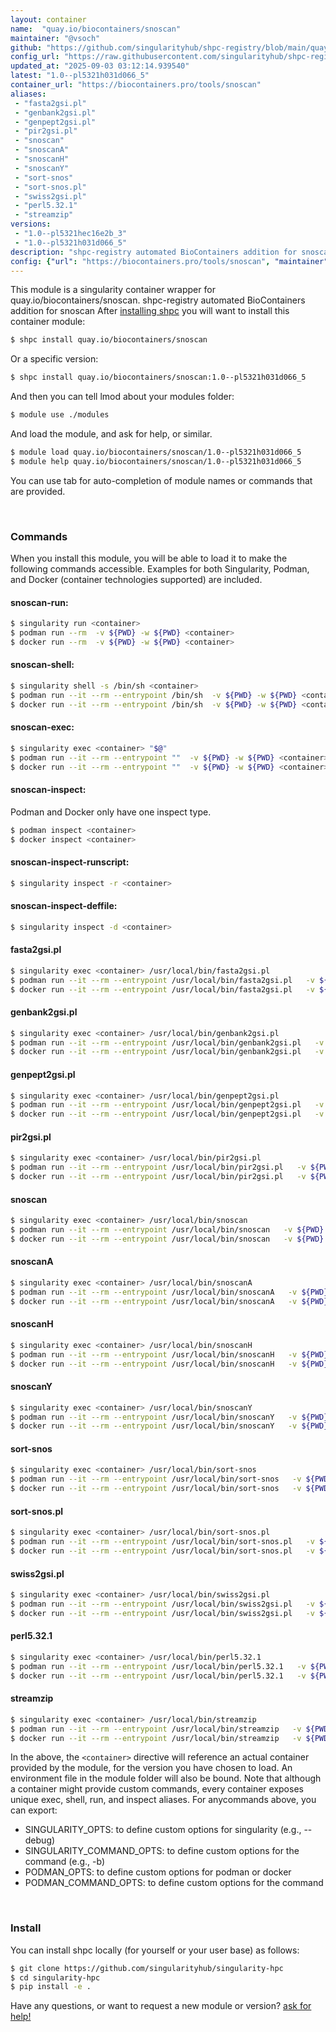 ```yaml
---
layout: container
name:  "quay.io/biocontainers/snoscan"
maintainer: "@vsoch"
github: "https://github.com/singularityhub/shpc-registry/blob/main/quay.io/biocontainers/snoscan/container.yaml"
config_url: "https://raw.githubusercontent.com/singularityhub/shpc-registry/main/quay.io/biocontainers/snoscan/container.yaml"
updated_at: "2025-09-03 03:12:14.939540"
latest: "1.0--pl5321h031d066_5"
container_url: "https://biocontainers.pro/tools/snoscan"
aliases:
 - "fasta2gsi.pl"
 - "genbank2gsi.pl"
 - "genpept2gsi.pl"
 - "pir2gsi.pl"
 - "snoscan"
 - "snoscanA"
 - "snoscanH"
 - "snoscanY"
 - "sort-snos"
 - "sort-snos.pl"
 - "swiss2gsi.pl"
 - "perl5.32.1"
 - "streamzip"
versions:
 - "1.0--pl5321hec16e2b_3"
 - "1.0--pl5321h031d066_5"
description: "shpc-registry automated BioContainers addition for snoscan"
config: {"url": "https://biocontainers.pro/tools/snoscan", "maintainer": "@vsoch", "description": "shpc-registry automated BioContainers addition for snoscan", "latest": {"1.0--pl5321h031d066_5": "sha256:613e1441299d055d43c593b4dc8856957974ceff354ef2b232fddeb182b3ca66"}, "tags": {"1.0--pl5321hec16e2b_3": "sha256:0bf3cd93d6a0f33c2fae120c4f83a4618598cbf794abb972556a4ef2e0e68999", "1.0--pl5321h031d066_5": "sha256:613e1441299d055d43c593b4dc8856957974ceff354ef2b232fddeb182b3ca66"}, "docker": "quay.io/biocontainers/snoscan", "aliases": {"fasta2gsi.pl": "/usr/local/bin/fasta2gsi.pl", "genbank2gsi.pl": "/usr/local/bin/genbank2gsi.pl", "genpept2gsi.pl": "/usr/local/bin/genpept2gsi.pl", "pir2gsi.pl": "/usr/local/bin/pir2gsi.pl", "snoscan": "/usr/local/bin/snoscan", "snoscanA": "/usr/local/bin/snoscanA", "snoscanH": "/usr/local/bin/snoscanH", "snoscanY": "/usr/local/bin/snoscanY", "sort-snos": "/usr/local/bin/sort-snos", "sort-snos.pl": "/usr/local/bin/sort-snos.pl", "swiss2gsi.pl": "/usr/local/bin/swiss2gsi.pl", "perl5.32.1": "/usr/local/bin/perl5.32.1", "streamzip": "/usr/local/bin/streamzip"}}
---
```


This module is a singularity container wrapper for quay.io/biocontainers/snoscan.
shpc-registry automated BioContainers addition for snoscan
After [installing shpc](#install) you will want to install this container module:


```bash
$ shpc install quay.io/biocontainers/snoscan
```

Or a specific version:

```bash
$ shpc install quay.io/biocontainers/snoscan:1.0--pl5321h031d066_5
```

And then you can tell lmod about your modules folder:

```bash
$ module use ./modules
```

And load the module, and ask for help, or similar.

```bash
$ module load quay.io/biocontainers/snoscan/1.0--pl5321h031d066_5
$ module help quay.io/biocontainers/snoscan/1.0--pl5321h031d066_5
```

You can use tab for auto-completion of module names or commands that are provided.

<br>

### Commands

When you install this module, you will be able to load it to make the following commands accessible.
Examples for both Singularity, Podman, and Docker (container technologies supported) are included.

#### snoscan-run:

```bash
$ singularity run <container>
$ podman run --rm  -v ${PWD} -w ${PWD} <container>
$ docker run --rm  -v ${PWD} -w ${PWD} <container>
```

#### snoscan-shell:

```bash
$ singularity shell -s /bin/sh <container>
$ podman run --it --rm --entrypoint /bin/sh  -v ${PWD} -w ${PWD} <container>
$ docker run --it --rm --entrypoint /bin/sh  -v ${PWD} -w ${PWD} <container>
```

#### snoscan-exec:

```bash
$ singularity exec <container> "$@"
$ podman run --it --rm --entrypoint ""  -v ${PWD} -w ${PWD} <container> "$@"
$ docker run --it --rm --entrypoint ""  -v ${PWD} -w ${PWD} <container> "$@"
```

#### snoscan-inspect:

Podman and Docker only have one inspect type.

```bash
$ podman inspect <container>
$ docker inspect <container>
```

#### snoscan-inspect-runscript:

```bash
$ singularity inspect -r <container>
```

#### snoscan-inspect-deffile:

```bash
$ singularity inspect -d <container>
```


#### fasta2gsi.pl

```bash
$ singularity exec <container> /usr/local/bin/fasta2gsi.pl
$ podman run --it --rm --entrypoint /usr/local/bin/fasta2gsi.pl   -v ${PWD} -w ${PWD} <container> -c " $@"
$ docker run --it --rm --entrypoint /usr/local/bin/fasta2gsi.pl   -v ${PWD} -w ${PWD} <container> -c " $@"
```


#### genbank2gsi.pl

```bash
$ singularity exec <container> /usr/local/bin/genbank2gsi.pl
$ podman run --it --rm --entrypoint /usr/local/bin/genbank2gsi.pl   -v ${PWD} -w ${PWD} <container> -c " $@"
$ docker run --it --rm --entrypoint /usr/local/bin/genbank2gsi.pl   -v ${PWD} -w ${PWD} <container> -c " $@"
```


#### genpept2gsi.pl

```bash
$ singularity exec <container> /usr/local/bin/genpept2gsi.pl
$ podman run --it --rm --entrypoint /usr/local/bin/genpept2gsi.pl   -v ${PWD} -w ${PWD} <container> -c " $@"
$ docker run --it --rm --entrypoint /usr/local/bin/genpept2gsi.pl   -v ${PWD} -w ${PWD} <container> -c " $@"
```


#### pir2gsi.pl

```bash
$ singularity exec <container> /usr/local/bin/pir2gsi.pl
$ podman run --it --rm --entrypoint /usr/local/bin/pir2gsi.pl   -v ${PWD} -w ${PWD} <container> -c " $@"
$ docker run --it --rm --entrypoint /usr/local/bin/pir2gsi.pl   -v ${PWD} -w ${PWD} <container> -c " $@"
```


#### snoscan

```bash
$ singularity exec <container> /usr/local/bin/snoscan
$ podman run --it --rm --entrypoint /usr/local/bin/snoscan   -v ${PWD} -w ${PWD} <container> -c " $@"
$ docker run --it --rm --entrypoint /usr/local/bin/snoscan   -v ${PWD} -w ${PWD} <container> -c " $@"
```


#### snoscanA

```bash
$ singularity exec <container> /usr/local/bin/snoscanA
$ podman run --it --rm --entrypoint /usr/local/bin/snoscanA   -v ${PWD} -w ${PWD} <container> -c " $@"
$ docker run --it --rm --entrypoint /usr/local/bin/snoscanA   -v ${PWD} -w ${PWD} <container> -c " $@"
```


#### snoscanH

```bash
$ singularity exec <container> /usr/local/bin/snoscanH
$ podman run --it --rm --entrypoint /usr/local/bin/snoscanH   -v ${PWD} -w ${PWD} <container> -c " $@"
$ docker run --it --rm --entrypoint /usr/local/bin/snoscanH   -v ${PWD} -w ${PWD} <container> -c " $@"
```


#### snoscanY

```bash
$ singularity exec <container> /usr/local/bin/snoscanY
$ podman run --it --rm --entrypoint /usr/local/bin/snoscanY   -v ${PWD} -w ${PWD} <container> -c " $@"
$ docker run --it --rm --entrypoint /usr/local/bin/snoscanY   -v ${PWD} -w ${PWD} <container> -c " $@"
```


#### sort-snos

```bash
$ singularity exec <container> /usr/local/bin/sort-snos
$ podman run --it --rm --entrypoint /usr/local/bin/sort-snos   -v ${PWD} -w ${PWD} <container> -c " $@"
$ docker run --it --rm --entrypoint /usr/local/bin/sort-snos   -v ${PWD} -w ${PWD} <container> -c " $@"
```


#### sort-snos.pl

```bash
$ singularity exec <container> /usr/local/bin/sort-snos.pl
$ podman run --it --rm --entrypoint /usr/local/bin/sort-snos.pl   -v ${PWD} -w ${PWD} <container> -c " $@"
$ docker run --it --rm --entrypoint /usr/local/bin/sort-snos.pl   -v ${PWD} -w ${PWD} <container> -c " $@"
```


#### swiss2gsi.pl

```bash
$ singularity exec <container> /usr/local/bin/swiss2gsi.pl
$ podman run --it --rm --entrypoint /usr/local/bin/swiss2gsi.pl   -v ${PWD} -w ${PWD} <container> -c " $@"
$ docker run --it --rm --entrypoint /usr/local/bin/swiss2gsi.pl   -v ${PWD} -w ${PWD} <container> -c " $@"
```


#### perl5.32.1

```bash
$ singularity exec <container> /usr/local/bin/perl5.32.1
$ podman run --it --rm --entrypoint /usr/local/bin/perl5.32.1   -v ${PWD} -w ${PWD} <container> -c " $@"
$ docker run --it --rm --entrypoint /usr/local/bin/perl5.32.1   -v ${PWD} -w ${PWD} <container> -c " $@"
```


#### streamzip

```bash
$ singularity exec <container> /usr/local/bin/streamzip
$ podman run --it --rm --entrypoint /usr/local/bin/streamzip   -v ${PWD} -w ${PWD} <container> -c " $@"
$ docker run --it --rm --entrypoint /usr/local/bin/streamzip   -v ${PWD} -w ${PWD} <container> -c " $@"
```



In the above, the `<container>` directive will reference an actual container provided
by the module, for the version you have chosen to load. An environment file in the
module folder will also be bound. Note that although a container
might provide custom commands, every container exposes unique exec, shell, run, and
inspect aliases. For anycommands above, you can export:

 - SINGULARITY_OPTS: to define custom options for singularity (e.g., --debug)
 - SINGULARITY_COMMAND_OPTS: to define custom options for the command (e.g., -b)
 - PODMAN_OPTS: to define custom options for podman or docker
 - PODMAN_COMMAND_OPTS: to define custom options for the command

<br>

### Install

You can install shpc locally (for yourself or your user base) as follows:

```bash
$ git clone https://github.com/singularityhub/singularity-hpc
$ cd singularity-hpc
$ pip install -e .
```

Have any questions, or want to request a new module or version? [ask for help!](https://github.com/singularityhub/singularity-hpc/issues)